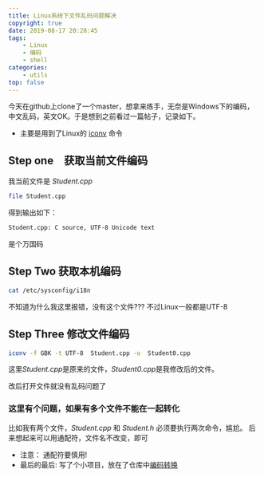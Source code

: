 ```yaml
---
title: Linux系统下文件乱码问题解决
copyright: true
date: 2019-08-17 20:28:45
tags:
	- Linux
	- 编码
	- shell
categories:
	- utils
top: false
---
```

今天在github上clone了一个master，想拿来练手，无奈是Windows下的编码，中文乱码，英文OK。于是想到之前看过一篇帖子，记录如下。
 + 主要是用到了Linux的 [iconv](https://baike.baidu.com/item/iconv/524310) 命令


## Step one　获取当前文件编码

我当前文件是 *Student.cpp*
```bash
file Student.cpp
```

得到输出如下：
```bash
Student.cpp: C source, UTF-8 Unicode text
```

是个万国码


## Step Two 获取本机编码

```bash
cat /etc/sysconfig/i18n
```

不知道为什么我这里报错，没有这个文件???
不过Linux一般都是UTF-8

## Step Three 修改文件编码

```bash
iconv -f GBK -t UTF-8  Student.cpp -o  Student0.cpp 
```

这里*Student.cpp*是原来的文件，*Student0.cpp*是我修改后的文件。

改后打开文件就没有乱码问题了


### 这里有个问题，如果有多个文件不能在一起转化
比如我有两个文件，*Student.cpp* 和 *Student.h* 必须要执行两次命令，尴尬。
后来想起来可以用通配符，文件名不改变，即可

+ 注意： 通配符要慎用!
+ 最后的最后: 写了个小项目，放在了仓库中[编码转换](https://github.com/mokeeqian/demo-projects/tree/master/%E7%BC%96%E7%A0%81%E8%BD%AC%E6%8D%A2)
